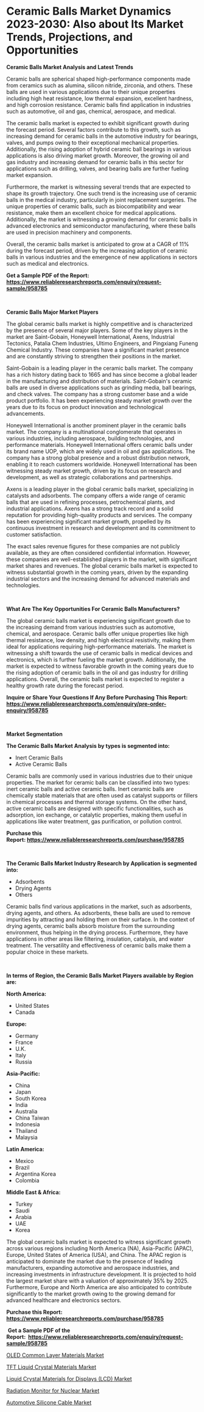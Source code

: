 <p><h1>Ceramic Balls Market Dynamics 2023-2030: Also about Its Market Trends, Projections, and Opportunities</h1></p><p><strong>Ceramic Balls Market Analysis and Latest Trends</strong></p>
<p><p>Ceramic balls are spherical shaped high-performance components made from ceramics such as alumina, silicon nitride, zirconia, and others. These balls are used in various applications due to their unique properties including high heat resistance, low thermal expansion, excellent hardness, and high corrosion resistance. Ceramic balls find application in industries such as automotive, oil and gas, chemical, aerospace, and medical.</p><p>The ceramic balls market is expected to exhibit significant growth during the forecast period. Several factors contribute to this growth, such as increasing demand for ceramic balls in the automotive industry for bearings, valves, and pumps owing to their exceptional mechanical properties. Additionally, the rising adoption of hybrid ceramic ball bearings in various applications is also driving market growth. Moreover, the growing oil and gas industry and increasing demand for ceramic balls in this sector for applications such as drilling, valves, and bearing balls are further fueling market expansion.</p><p>Furthermore, the market is witnessing several trends that are expected to shape its growth trajectory. One such trend is the increasing use of ceramic balls in the medical industry, particularly in joint replacement surgeries. The unique properties of ceramic balls, such as biocompatibility and wear resistance, make them an excellent choice for medical applications. Additionally, the market is witnessing a growing demand for ceramic balls in advanced electronics and semiconductor manufacturing, where these balls are used in precision machinery and components.</p><p>Overall, the ceramic balls market is anticipated to grow at a CAGR of 11% during the forecast period, driven by the increasing adoption of ceramic balls in various industries and the emergence of new applications in sectors such as medical and electronics.</p></p>
<p><strong>Get a Sample PDF of the Report:&nbsp; <a href="https://www.reliableresearchreports.com/enquiry/request-sample/958785">https://www.reliableresearchreports.com/enquiry/request-sample/958785</a></strong></p>
<p>&nbsp;</p>
<p><strong>Ceramic Balls Major Market Players</strong></p>
<p><p>The global ceramic balls market is highly competitive and is characterized by the presence of several major players. Some of the key players in the market are Saint-Gobain, Honeywell International, Axens, Industrial Tectonics, Patalia Chem Industries, Ultimo Engineers, and Pingxiang Funeng Chemical Industry. These companies have a significant market presence and are constantly striving to strengthen their positions in the market.</p><p>Saint-Gobain is a leading player in the ceramic balls market. The company has a rich history dating back to 1665 and has since become a global leader in the manufacturing and distribution of materials. Saint-Gobain's ceramic balls are used in diverse applications such as grinding media, ball bearings, and check valves. The company has a strong customer base and a wide product portfolio. It has been experiencing steady market growth over the years due to its focus on product innovation and technological advancements.</p><p>Honeywell International is another prominent player in the ceramic balls market. The company is a multinational conglomerate that operates in various industries, including aerospace, building technologies, and performance materials. Honeywell International offers ceramic balls under its brand name UOP, which are widely used in oil and gas applications. The company has a strong global presence and a robust distribution network, enabling it to reach customers worldwide. Honeywell International has been witnessing steady market growth, driven by its focus on research and development, as well as strategic collaborations and partnerships.</p><p>Axens is a leading player in the global ceramic balls market, specializing in catalysts and adsorbents. The company offers a wide range of ceramic balls that are used in refining processes, petrochemical plants, and industrial applications. Axens has a strong track record and a solid reputation for providing high-quality products and services. The company has been experiencing significant market growth, propelled by its continuous investment in research and development and its commitment to customer satisfaction.</p><p>The exact sales revenue figures for these companies are not publicly available, as they are often considered confidential information. However, these companies are well-established players in the market, with significant market shares and revenues. The global ceramic balls market is expected to witness substantial growth in the coming years, driven by the expanding industrial sectors and the increasing demand for advanced materials and technologies.</p></p>
<p>&nbsp;</p>
<p><strong>What Are The Key Opportunities For Ceramic Balls Manufacturers?</strong></p>
<p><p>The global ceramic balls market is experiencing significant growth due to the increasing demand from various industries such as automotive, chemical, and aerospace. Ceramic balls offer unique properties like high thermal resistance, low density, and high electrical resistivity, making them ideal for applications requiring high-performance materials. The market is witnessing a shift towards the use of ceramic balls in medical devices and electronics, which is further fueling the market growth. Additionally, the market is expected to witness favorable growth in the coming years due to the rising adoption of ceramic balls in the oil and gas industry for drilling applications. Overall, the ceramic balls market is expected to register a healthy growth rate during the forecast period.</p></p>
<p><strong>Inquire or Share Your Questions If Any Before Purchasing This Report: <a href="https://www.reliableresearchreports.com/enquiry/pre-order-enquiry/958785">https://www.reliableresearchreports.com/enquiry/pre-order-enquiry/958785</a></strong></p>
<p>&nbsp;</p>
<p><strong>Market Segmentation</strong></p>
<p><strong>The Ceramic Balls Market Analysis by types is segmented into:</strong></p>
<p><ul><li>Inert Ceramic Balls</li><li>Active Ceramic Balls</li></ul></p>
<p><p>Ceramic balls are commonly used in various industries due to their unique properties. The market for ceramic balls can be classified into two types: inert ceramic balls and active ceramic balls. Inert ceramic balls are chemically stable materials that are often used as catalyst supports or fillers in chemical processes and thermal storage systems. On the other hand, active ceramic balls are designed with specific functionalities, such as adsorption, ion exchange, or catalytic properties, making them useful in applications like water treatment, gas purification, or pollution control.</p></p>
<p><strong>Purchase this Report:&nbsp;<a href="https://www.reliableresearchreports.com/purchase/958785">https://www.reliableresearchreports.com/purchase/958785</a></strong></p>
<p>&nbsp;</p>
<p><strong>The Ceramic Balls Market Industry Research by Application is segmented into:</strong></p>
<p><ul><li>Adsorbents</li><li>Drying Agents</li><li>Others</li></ul></p>
<p><p>Ceramic balls find various applications in the market, such as adsorbents, drying agents, and others. As adsorbents, these balls are used to remove impurities by attracting and holding them on their surface. In the context of drying agents, ceramic balls absorb moisture from the surrounding environment, thus helping in the drying process. Furthermore, they have applications in other areas like filtering, insulation, catalysis, and water treatment. The versatility and effectiveness of ceramic balls make them a popular choice in these markets.</p></p>
<p>&nbsp;</p>
<p><strong>In terms of Region, the Ceramic Balls Market Players available by Region are:</strong></p>
<p>
    <p> <strong> North America: </strong>
        <ul>
            <li>United States</li>
            <li>Canada</li>
        </ul>
        </p> 
    <p> <strong> Europe: </strong>
        <ul>
            <li>Germany</li>
            <li>France</li>
            <li>U.K.</li>
            <li>Italy</li>
            <li>Russia</li>
        </ul>
        </p> 
    <p> <strong> Asia-Pacific: </strong>
        <ul>
            <li>China</li>
            <li>Japan</li>
            <li>South Korea</li>
            <li>India</li>
            <li>Australia</li>
            <li>China Taiwan</li>
            <li>Indonesia</li>
            <li>Thailand</li>
            <li>Malaysia</li>
        </ul>
        </p> 
    <p> <strong> Latin America: </strong>
        <ul>
            <li>Mexico</li>
            <li>Brazil</li>
            <li>Argentina Korea</li>
            <li>Colombia</li>
        </ul>
        </p> 
    <p> <strong> Middle East & Africa: </strong>
        <ul>
            <li>Turkey</li>
            <li>Saudi</li>
            <li>Arabia</li>
            <li>UAE</li>
            <li>Korea</li>
        </ul>
    </p>
    </p>
<p><p>The global ceramic balls market is expected to witness significant growth across various regions including North America (NA), Asia-Pacific (APAC), Europe, United States of America (USA), and China. The APAC region is anticipated to dominate the market due to the presence of leading manufacturers, expanding automotive and aerospace industries, and increasing investments in infrastructure development. It is projected to hold the largest market share with a valuation of approximately 35% by 2025. Furthermore, Europe and North America are also anticipated to contribute significantly to the market growth owing to the growing demand for advanced healthcare and electronics sectors.</p></p>
<p><strong>Purchase this Report: <a href="https://www.reliableresearchreports.com/purchase/958785">https://www.reliableresearchreports.com/purchase/958785</a></strong></p>
<p>&nbsp;<strong>Get a Sample PDF of the Report:&nbsp;&nbsp;<a href="https://www.reliableresearchreports.com/enquiry/request-sample/958785">https://www.reliableresearchreports.com/enquiry/request-sample/958785</a></strong></p>
<p><strong></strong></p>
<p><p><a href="https://medium.com/@akshatreportprime/oled-common-layer-materials-market-trends-forecast-and-competitive-analysis-to-2030-113388b60a1f">OLED Common Layer Materials Market</a></p><p><a href="https://medium.com/@krish.reportprime/tft-liquid-crystal-materials-market-competitive-analysis-market-trends-and-forecast-to-2030-7faeb28814ab">TFT Liquid Crystal Materials Market</a></p><p><a href="https://medium.com/@aashish.reportprime2/liquid-crystal-materials-for-displays-lcd-market-analysis-and-sze-forecasted-for-period-from-2023-3657d7c187e1">Liquid Crystal Materials for Displays (LCD) Market</a></p><p><a href="https://medium.com/@jeffrystehr/radiation-monitor-for-nuclear-market-trends-and-market-analysis-forecasted-for-period-2023-2030-18206110b9db">Radiation Monitor for Nuclear Market</a></p><p><a href="https://medium.com/@maryg156987/automotive-silicone-cable-market-analysis-its-cagr-market-segmentation-and-global-industry-82e06cf5ef45">Automotive Silicone Cable Market</a></p></p>